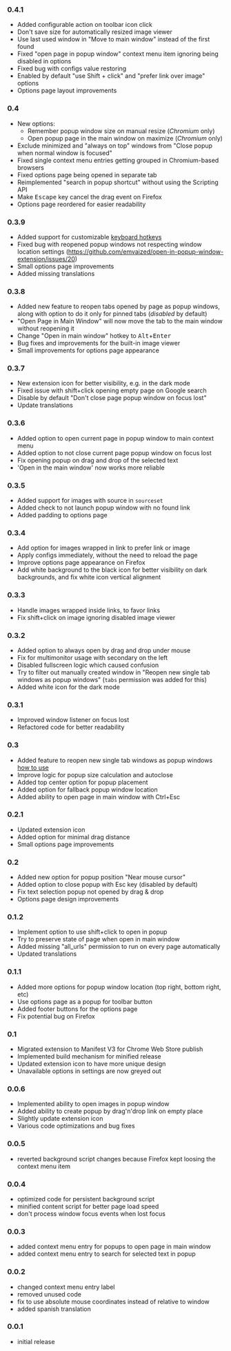 ### 0.4.1
- Added configurable action on toolbar icon click
- Don't save size for automatically resized image viewer
- Use last used window in "Move to main window" instead of the first found
- Fixed "open page in popup window" context menu item ignoring being disabled in options
- Fixed bug with configs value restoring
- Enabled by default "use Shift + click" and "prefer link over image" options
- Options page layout improvements

### 0.4
- New options:
  - Remember popup window size on manual resize (_Chromium_ only)
  - Open popup page in the main window on maximize (_Chromium_ only)
- Exclude minimized and "always on top" windows from "Close popup when normal window is focused"
- Fixed single context menu entries getting grouped in Chromium-based browsers
- Fixed options page being opened in separate tab
- Reimplemented "search in popup shortcut" without using the Scripting API
- Make <kbd>Escape</kbd> key cancel the drag event on Firefox
- Options page reordered for easier readability

### 0.3.9
- Added support for customizable [keyboard hotkeys](https://github.com/emvaized/open-in-popup-window-extension?tab=readme-ov-file#what-keyboard-hotkeys-are-available)
- Fixed bug with reopened popup windows not respecting window location settings (https://github.com/emvaized/open-in-popup-window-extension/issues/20)
- Small options page improvements
- Added missing translations

### 0.3.8
- Added new feature to reopen tabs opened by page as popup windows, along with option to do it only for pinned tabs (_disabled_ by default)
- "Open Page in Main Window" will now move the tab to the main window without reopening it
- Change "Open in main window" hotkey to <kbd>Alt</kbd>+<kbd>Enter</kbd>
- Bug fixes and improvements for the built-in image viewer
- Small improvements for options page appearance

### 0.3.7
- New extension icon for better visibility, e.g. in the dark mode
- Fixed issue with shift+click opening empty page on Google search
- Disable by default "Don't close page popup window on focus lost"
- Update translations

### 0.3.6
- Added option to open current page in popup window to main context menu
- Added option to not close current page popup window on focus lost
- Fix opening popup on drag and drop of the selected text
- 'Open in the main window' now works more reliable

### 0.3.5
- Added support for images with source in `sourceset`
- Added check to not launch popup window with no found link
- Added padding to options page

### 0.3.4
- Add option for images wrapped in link to prefer link or image
- Apply configs immediately, without the need to reload the page
- Improve options page appearance on Firefox
- Add white background to the black icon for better visibility on dark backgrounds, and fix white icon vertical alignment

### 0.3.3
- Handle images wrapped inside links, to favor links
- Fix shift+click on image ignoring disabled image viewer

### 0.3.2
- Added option to always open by drag and drop under mouse
- Fix for multimonitor usage with secondary on the left
- Disabled fullscreen logic which caused confusion
- Try to filter out manually created window in "Reopen new single tab windows as popup windows" (`tabs` permission was added for this)
- Added white icon for the dark mode

### 0.3.1
- Improved window listener on focus lost
- Refactored code for better readability

### 0.3
- Added feature to reopen new single tab windows as popup windows [how to use](./README.md#how-to-use-the-new-feature-reopen-new-single-tab-windows-as-popup-windows)
- Improve logic for popup size calculation and autoclose
- Added top center option for popup placement
- Added option for fallback popup window location
- Added ability to open page in main window with Ctrl+Esc

### 0.2.1
- Updated extension icon
- Added option for minimal drag distance
- Small options page improvements

### 0.2
- Added new option for popup position "Near mouse cursor"
- Added option to close popup with Esc key (disabled by default)
- Fix text selection popup not opened by drag & drop
- Options page design improvements

### 0.1.2
- Implement option to use shift+click to open in popup
- Try to preserve state of page when open in main window
- Added missing "all_urls" permission to run on every page automatically
- Updated translations

### 0.1.1
- Added more options for popup window location (top right, bottom right, etc)
- Use options page as a popup for toolbar button
- Added footer buttons for the options page
- Fix potential bug on Firefox

### 0.1
- Migrated extension to Manifest V3 for Chrome Web Store publish
- Implemented build mechanism for minified release
- Updated extension icon to have more unique design
- Unavailable options in settings are now greyed out

### 0.0.6
- Implemented ability to open images in popup window
- Added ability to create popup by drag'n'drop link on empty place
- Slightly update extension icon
- Various code optimizations and bug fixes

### 0.0.5
- reverted background script changes because Firefox kept loosing the context menu item

### 0.0.4
- optimized code for persistent background script
- minified content script for better page load speed
- don't process window focus events when lost focus

### 0.0.3
- added context menu entry for popups to open page in main window
- added context menu entry to search for selected text in popup

### 0.0.2
- changed context menu entry label
- removed unused code
- fix to use absolute mouse coordinates instead of relative to window
- added spanish translation

### 0.0.1
- initial release